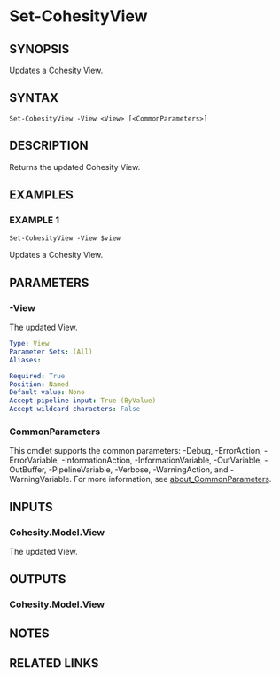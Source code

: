 # Set-CohesityView

## SYNOPSIS
Updates a Cohesity View.

## SYNTAX

```
Set-CohesityView -View <View> [<CommonParameters>]
```

## DESCRIPTION
Returns the updated Cohesity View.

## EXAMPLES

### EXAMPLE 1
```
Set-CohesityView -View $view
```

Updates a Cohesity View.

## PARAMETERS

### -View
The updated View.

```yaml
Type: View
Parameter Sets: (All)
Aliases:

Required: True
Position: Named
Default value: None
Accept pipeline input: True (ByValue)
Accept wildcard characters: False
```

### CommonParameters
This cmdlet supports the common parameters: -Debug, -ErrorAction, -ErrorVariable, -InformationAction, -InformationVariable, -OutVariable, -OutBuffer, -PipelineVariable, -Verbose, -WarningAction, and -WarningVariable. For more information, see [about_CommonParameters](http://go.microsoft.com/fwlink/?LinkID=113216).

## INPUTS

### Cohesity.Model.View
The updated View.

## OUTPUTS

### Cohesity.Model.View
## NOTES

## RELATED LINKS
